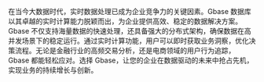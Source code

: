 在当今大数据时代，实时数据处理已成为企业竞争力的关键因素。Gbase 数据库以其卓越的实时计算能力脱颖而出，为企业提供高效、稳定的数据解决方案。Gbase 不仅支持海量数据的快速处理，还具备强大的分布式架构，确保数据在高并发场景下的稳定运行。通过实时计算功能，用户可以即时获取业务洞察，优化决策流程。无论是金融行业的高频交易分析，还是电商领域的用户行为追踪，Gbase 都能轻松应对。选择 Gbase，让您的企业在数据驱动的未来中抢占先机，实现业务的持续增长与创新。